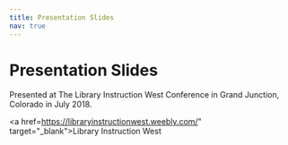 ```yaml
---
title: Presentation Slides
nav: true
---
```

# Presentation Slides
Presented at The Library Instruction West Conference in Grand Junction, Colorado in July 2018. 

<a href=https://libraryinstructionwest.weebly.com/" target="_blank">Library Instruction West</a> 




